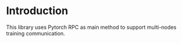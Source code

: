 # Introduction

This library uses Pytorch RPC as main method to support multi-nodes training communication.